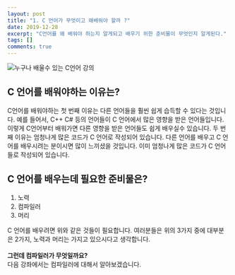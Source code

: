 ```yaml
---
layout: post
title: "1. C 언어가 무엇이고 왜배워야 할까 ?"
date: 2019-12-28
excerpt: "C언어를 왜 배워야 하는지 알게되고 배우기 위한 준비물이 무엇인지 알게된다."
tags: []
comments: true
---
```

![누구나 배울수 있는 C언어 강의](https://bangsh5282.github.io/assets/img/post/main.png)<br>

C 언어를 배워야하는 이유는?<br>
-
C언어를 배워야하는 첫 번째 이유는 다른 언어들을 훨씬 쉽게 습득할 수 있다는 것입니다. 예를 들어서, C++ C# 등의 언어들이 C 언어에서 많은 영향을 받은 언어들입니다. 이렇게 C언어부터 배워가면 다른 영향을 받은 언어들도 쉽게 배우실수 있습니다. 
두 번째 이유는 엄청나게 많은 코드가 C 언어로 작성되어 있습니다. 다른 언어를 배우고 C 언어를 배우시려는 분이시면 많이 느끼셨을 것입니다. 이미 엄청나게 많은 코드가 C 언어들로 작성되어 있습니다.<br>

C 언어를 배우는데 필요한 준비물은?<br>
-
1. 노력
1. 컴파일러
1. 머리<br>

C 언어를 배우려면 위와 같은 것들이 필요합니다. 여러분들은 위의 3가지 중에 대부분은 2가지, 노력과 머리는 가지고 있으시다고 생각합니다.<br><br>
**그런데 컴파일러가 무엇일까요?**<br>
다음 강좌에서는 컴파일러에 대해서 알아보겠습니다.
